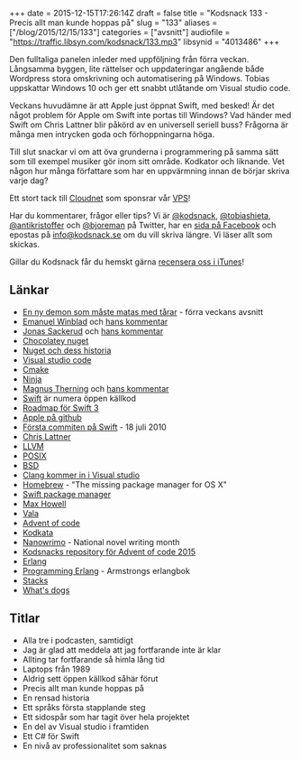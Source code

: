 +++
date = 2015-12-15T17:26:14Z
draft = false
title = "Kodsnack 133 - Precis allt man kunde hoppas på"
slug = "133"
aliases = ["/blog/2015/12/15/133"]
categories = ["avsnitt"]
audiofile = "https://traffic.libsyn.com/kodsnack/133.mp3"
libsynid = "4013486"
+++

Den fulltaliga panelen inleder med uppföljning från förra veckan. Långsamma byggen, lite rättelser och uppdateringar angående både Wordpress stora omskrivning och automatisering på Windows. Tobias uppskattar Windows 10 och ger ett snabbt utlåtande om Visual studio code.

Veckans huvudämne är att Apple just öppnat Swift, med besked! Är det något problem för Apple om Swift inte portas till Windows? Vad händer med Swift om Chris Lattner blir påkörd av en universell seriell buss? Frågorna är många men intrycken goda och förhoppningarna höga.

Till slut snackar vi om att öva grunderna i programmering på samma sätt som till exempel musiker gör inom sitt område. Kodkator och liknande. Vet någon hur många författare som har en uppvärmning innan de börjar skriva varje dag?

Ett stort tack till [Cloudnet](http://www.cloudnet.se) som sponsrar vår [VPS](http://en.wikipedia.org/wiki/Virtual_private_server)!

Har du kommentarer, frågor eller tips? Vi är [@kodsnack](https://www.twitter.com/kodsnack), [@tobiashieta](https://www.twitter.com/tobiashieta), [@antikristoffer](https://www.twitter.com/antikristoffer) och [@bjoreman](https://www.twitter.com/bjoreman) på Twitter, har en [sida på Facebook](https://www.facebook.com/kodsnack) och epostas på [info@kodsnack.se](mailto:info@kodsnack.se) om du vill skriva längre. Vi läser allt som skickas.

Gillar du Kodsnack får du hemskt gärna [recensera oss i iTunes](http://itunes.apple.com/se/podcast/kodsnack/id561631498?l=en)!

## Länkar ##
* [En ny demon som måste matas med tårar](https://kodsnack.se/132/) - förra veckans avsnitt
* [Emanuel Winblad](https://twitter.com/mannew) och [hans kommentar](https://twitter.com/mannew/status/674283908834451456)
* [Jonas Sackerud](https://twitter.com/jsackerud) och [hans kommentar](https://twitter.com/jsackerud/status/674324133379969025)
* [Chocolatey nuget](https://chocolatey.org/)
* [Nuget och dess historia](https://en.wikipedia.org/wiki/NuGet)
* [Visual studio code](https://code.visualstudio.com/)
* [Cmake](http://cmake.org/)
* [Ninja](https://ninja-build.org/)
* [Magnus Therning](http://therning.org/magnus/) och [hans kommentar](https://twitter.com/magthe/status/674463317201694720)
* [Swift](https://swift.org/) är numera öppen källkod
* [Roadmap för Swift 3](https://github.com/apple/swift-evolution)
* [Apple på github](https://github.com/apple)
* [Första commiten på Swift](https://github.com/apple/swift/commit/afc81c1855bf711315b8e5de02db138d3d487eeb) - 18 juli 2010
* [Chris Lattner](http://nondot.org/sabre/)
* [LLVM](https://en.wikipedia.org/wiki/LLVM)
* [POSIX](https://en.wikipedia.org/wiki/POSIX)
* [BSD](https://en.wikipedia.org/wiki/Berkeley_Software_Distribution)
* [Clang kommer in i Visual studio](http://www.theregister.co.uk/2015/10/21/microsoft_promises_clang_for_windows_in_november_visual_c_update/)
* [Homebrew](http://brew.sh/) - "The missing package manager for OS X"
* [Swift package manager](https://github.com/apple/swift-package-manager)
* [Max Howell](https://twitter.com/mxcl?lang=sv)
* [Vala](https://wiki.gnome.org/Projects/Vala)
* [Advent of code](http://adventofcode.com/)
* [Kodkata](http://codekata.com/)
* [Nanowrimo](http://nanowrimo.org/) - National novel writing month
* [Kodsnacks repository för Advent of code 2015](https://github.com/kodsnack/advent_of_code_2015)
* [Erlang](http://www.erlang.org/)
* [Programming Erlang](https://pragprog.com/book/jaerlang2/programming-erlang) - Armstrongs erlangbok
* [Stacks](http://www.stacksicecream.com/)
* [What's dogs](http://www.openrice.com/en/hongkong/restaurant/tsim-sha-tsui-whats-dogs/461926)

## Titlar ##
* Alla tre i podcasten, samtidigt
* Jag är glad att meddela att jag fortfarande inte är klar
* Allting tar fortfarande så himla lång tid
* Laptops från 1989
* Aldrig sett öppen källkod såhär förut
* Precis allt man kunde hoppas på
* En rensad historia
* Ett språks första stapplande steg
* Ett sidospår som har tagit över hela projektet
* En del av Visual studio i framtiden
* Ett C# för Swift
* En nivå av professionalitet som saknas